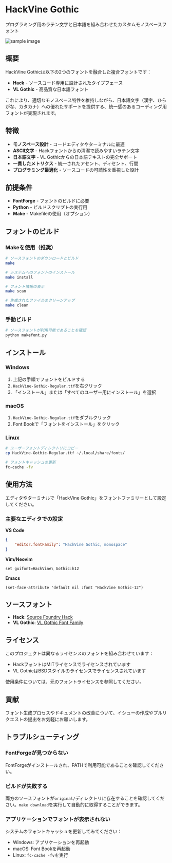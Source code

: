 # HackVine Gothic

プログラミング用のラテン文字と日本語を組み合わせたカスタムモノスペースフォント

![sample image](https://soramimi.github.io/HackVineGothic/sample.png)

## 概要

HackVine Gothicは以下の2つのフォントを融合した複合フォントです：
- **Hack** - ソースコード専用に設計されたタイプフェース
- **VL Gothic** - 高品質な日本語フォント

これにより、適切なモノスペース特性を維持しながら、日本語文字（漢字、ひらがな、カタカナ）への優れたサポートを提供する、統一感のあるコーディング用フォントが実現されます。

## 特徴

- **モノスペース設計** - コードエディタやターミナルに最適
- **ASCII文字** - Hackフォントからの清潔で読みやすいラテン文字
- **日本語文字** - VL Gothicからの日本語テキストの完全サポート
- **一貫したメトリクス** - 統一されたアセント、ディセント、行間
- **プログラミング最適化** - ソースコードの可読性を重視した設計

## 前提条件

- **FontForge** - フォントのビルドに必要
- **Python** - ビルドスクリプトの実行用
- **Make** - Makefileの使用（オプション）

## フォントのビルド

### Makeを使用（推奨）

```bash
# ソースフォントのダウンロードとビルド
make

# システムへのフォントのインストール
make install

# フォント情報の表示
make scan

# 生成されたファイルのクリーンアップ
make clean
```

### 手動ビルド

```bash
# ソースフォントが利用可能であることを確認
python makefont.py
```

## インストール

### Windows
1. 上記の手順でフォントをビルドする
2. `HackVine-Gothic-Regular.ttf`を右クリック
3. 「インストール」または「すべてのユーザー用にインストール」を選択

### macOS
1. `HackVine-Gothic-Regular.ttf`をダブルクリック
2. Font Bookで「フォントをインストール」をクリック

### Linux
```bash
# ユーザーフォントディレクトリにコピー
cp HackVine-Gothic-Regular.ttf ~/.local/share/fonts/

# フォントキャッシュの更新
fc-cache -fv
```

## 使用方法

エディタやターミナルで「HackVine Gothic」をフォントファミリーとして設定してください。

### 主要なエディタでの設定

**VS Code**
```json
{
    "editor.fontFamily": "HackVine Gothic, monospace"
}
```

**Vim/Neovim**
```vim
set guifont=HackVine\ Gothic:h12
```

**Emacs**
```elisp
(set-face-attribute 'default nil :font "HackVine Gothic-12")
```

## ソースフォント

- **Hack**: [Source Foundry Hack](https://sourcefoundry.org/hack/)
- **VL Gothic**: [VL Gothic Font Family](http://vlgothic.dicey.org/)

## ライセンス

このプロジェクトは異なるライセンスのフォントを組み合わせています：
- HackフォントはMITライセンスでライセンスされています
- VL GothicはBSDスタイルのライセンスでライセンスされています

使用条件については、元のフォントライセンスを参照してください。

## 貢献

フォント生成プロセスやドキュメントの改善について、イシューの作成やプルリクエストの提出をお気軽にお願いします。

## トラブルシューティング

### FontForgeが見つからない
FontForgeがインストールされ、PATHで利用可能であることを確認してください。

### ビルドが失敗する
両方のソースフォントが`original/`ディレクトリに存在することを確認してください。`make download`を実行して自動的に取得することができます。

### アプリケーションでフォントが表示されない
システムのフォントキャッシュを更新してみてください：
- Windows: アプリケーションを再起動
- macOS: Font Bookを再起動
- Linux: `fc-cache -fv`を実行
